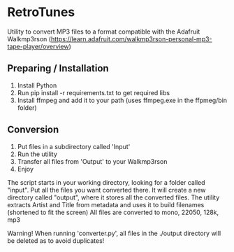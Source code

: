 # RetroTunes
Utility to convert MP3 files to a format compatible with the Adafruit Walkmp3rson (https://learn.adafruit.com/walkmp3rson-personal-mp3-tape-player/overview)

## Preparing / Installation

1. Install Python
2. Run pip install -r requirements.txt to get required libs
3. Install ffmpeg and add it to your path (uses ffmpeg.exe in the ffpmeg/bin folder)

## Conversion

1. Put files in a subdirectory called 'Input'
2. Run the utility
3. Transfer all files from 'Output' to your Walkmp3rson
4. Enjoy

The script starts in your working directory, looking for a folder called "input". Put all the files you want converted there.
It will create a new directory called "output", where it stores all the converted files.
The utility extracts Artist and Title from metadata and uses it to build filenames (shortened to fit the screen)
All files are converted to mono, 22050, 128k, mp3

Warning! When running 'converter.py', all files in the ./output directory will be deleted as to avoid duplicates!
